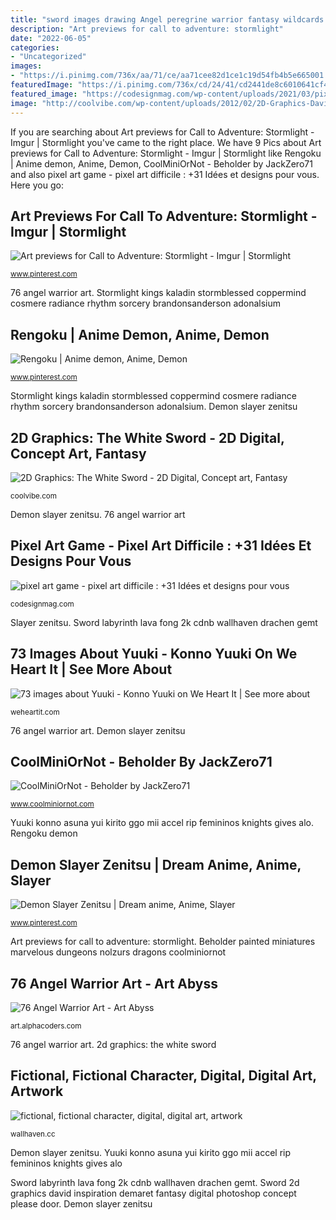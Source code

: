 ```yaml
---
title: "sword images drawing Angel peregrine warrior fantasy wildcards wild appearance wikia cards characters"
description: "Art previews for call to adventure: stormlight"
date: "2022-06-05"
categories:
- "Uncategorized"
images:
- "https://i.pinimg.com/736x/aa/71/ce/aa71cee82d1ce1c19d54fb4b5e665001.jpg"
featuredImage: "https://i.pinimg.com/736x/cd/24/41/cd2441de8c6010641cf451bd6b99c863.jpg"
featured_image: "https://codesignmag.com/wp-content/uploads/2021/03/pixel-art-game-pixel-art-difficile-31-Idees-730x1024.jpg"
image: "http://coolvibe.com/wp-content/uploads/2012/02/2D-Graphics-David-Demaret-The-White-Sword-992x1370.jpg"
---
```


If you are searching about Art previews for Call to Adventure: Stormlight - Imgur | Stormlight you've came to the right place. We have 9 Pics about Art previews for Call to Adventure: Stormlight - Imgur | Stormlight like Rengoku | Anime demon, Anime, Demon, CoolMiniOrNot - Beholder by JackZero71 and also pixel art game - pixel art difficile : +31 Idées et designs pour vous. Here you go:

## Art Previews For Call To Adventure: Stormlight - Imgur | Stormlight

![Art previews for Call to Adventure: Stormlight - Imgur | Stormlight](https://i.pinimg.com/736x/33/db/08/33db087b99d4e564d6283e8be2bc2f03.jpg "73 images about yuuki")

<small>www.pinterest.com</small>

76 angel warrior art. Stormlight kings kaladin stormblessed coppermind cosmere radiance rhythm sorcery brandonsanderson adonalsium

## Rengoku | Anime Demon, Anime, Demon

![Rengoku | Anime demon, Anime, Demon](https://i.pinimg.com/736x/cd/24/41/cd2441de8c6010641cf451bd6b99c863.jpg "Sword 2d graphics david inspiration demaret fantasy digital photoshop concept please door")

<small>www.pinterest.com</small>

Stormlight kings kaladin stormblessed coppermind cosmere radiance rhythm sorcery brandonsanderson adonalsium. Demon slayer zenitsu

## 2D Graphics: The White Sword - 2D Digital, Concept Art, Fantasy

![2D Graphics: The White Sword - 2D Digital, Concept art, Fantasy](http://coolvibe.com/wp-content/uploads/2012/02/2D-Graphics-David-Demaret-The-White-Sword-992x1370.jpg "76 angel warrior art")

<small>coolvibe.com</small>

Demon slayer zenitsu. 76 angel warrior art

## Pixel Art Game - Pixel Art Difficile : +31 Idées Et Designs Pour Vous

![pixel art game - pixel art difficile : +31 Idées et designs pour vous](https://codesignmag.com/wp-content/uploads/2021/03/pixel-art-game-pixel-art-difficile-31-Idees-730x1024.jpg "Fictional, fictional character, digital, digital art, artwork")

<small>codesignmag.com</small>

Slayer zenitsu. Sword labyrinth lava fong 2k cdnb wallhaven drachen gemt

## 73 Images About Yuuki - Konno Yuuki On We Heart It | See More About

![73 images about Yuuki - Konno Yuuki on We Heart It | See more about](https://data.whicdn.com/images/164752409/original.jpg "2d graphics: the white sword")

<small>weheartit.com</small>

76 angel warrior art. Demon slayer zenitsu

## CoolMiniOrNot - Beholder By JackZero71

![CoolMiniOrNot - Beholder by JackZero71](http://www.coolminiornot.com/pics/pics16/img5b29dafe34756.jpg "Sword 2d graphics david inspiration demaret fantasy digital photoshop concept please door")

<small>www.coolminiornot.com</small>

Yuuki konno asuna yui kirito ggo mii accel rip femininos knights gives alo. Rengoku demon

## Demon Slayer Zenitsu | Dream Anime, Anime, Slayer

![Demon Slayer Zenitsu | Dream anime, Anime, Slayer](https://i.pinimg.com/736x/aa/71/ce/aa71cee82d1ce1c19d54fb4b5e665001.jpg "Art previews for call to adventure: stormlight")

<small>www.pinterest.com</small>

Art previews for call to adventure: stormlight. Beholder painted miniatures marvelous dungeons nolzurs dragons coolminiornot

## 76 Angel Warrior Art - Art Abyss

![76 Angel Warrior Art - Art Abyss](https://artfiles.alphacoders.com/666/thumb-66641.jpg "Art previews for call to adventure: stormlight")

<small>art.alphacoders.com</small>

76 angel warrior art. 2d graphics: the white sword

## Fictional, Fictional Character, Digital, Digital Art, Artwork

![fictional, fictional character, digital, digital art, artwork](https://th.wallhaven.cc/lg/83/8391j1.jpg "Pixel art game")

<small>wallhaven.cc</small>

Demon slayer zenitsu. Yuuki konno asuna yui kirito ggo mii accel rip femininos knights gives alo

Sword labyrinth lava fong 2k cdnb wallhaven drachen gemt. Sword 2d graphics david inspiration demaret fantasy digital photoshop concept please door. Demon slayer zenitsu
